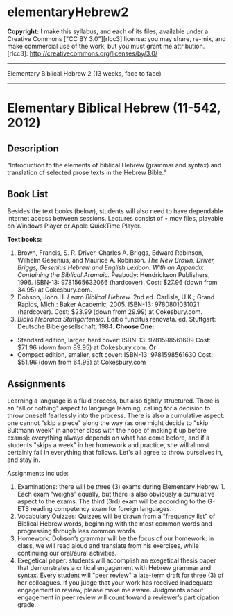 elementaryHebrew2
=================
**Copyright:** I make this syllabus, and each of its files, available under a Creative Commons ["CC BY 3.0"][rlcc3] license: you may share, re-mix, and make commercial use of the work, but you must grant me attribution.
[rlcc3]: http://creativecommons.org/licenses/by/3.0/ 
***

Elementary Biblical Hebrew 2 (13 weeks, face to face)
***
# Elementary Biblical Hebrew (11-542, 2012)

## Description
"Introduction to the elements of biblical Hebrew (grammar and syntax) and translation of selected prose texts in the Hebrew Bible."

## Book List
Besides the text books (below), students will also need to have dependable internet access between sessions. Lectures consist of •.mov files, playable on Windows Player or Apple QuickTime Player.

**Text books:**

1. Brown, Francis, S. R. Driver, Charles A. Briggs, Edward Robinson, Wilhelm Gesenius, and Maurice A. Robinson. *The New Brown, Driver, Briggs, Gesenius Hebrew and English Lexicon: With an Appendix Containing the Biblical Aramaic.* Peabody: Hendrickson Publishers, 1996. ISBN-13: 9781565632066 (hardcover). Cost: $27.96 (down from 34.95) at Cokesbury.com.
2. Dobson, John H. *Learn Biblical Hebrew.* 2nd ed. Carlisle, U.K.; Grand Rapids, Mich.: Baker Academic, 2005. ISBN-13: 9780801031021 (hardcover). Cost: $23.99 (down from 29.99) at Cokesbury.com.
3. *Biblia Hebraica Stuttgartensia.* Editio funditus renovata. ed. Stuttgart: Deutsche Bibelgesellschaft, 1984. **Choose One:**
  * Standard edition, larger, hard cover: ISBN-13: 9781598561609 Cost: $71.96 (down from 89.95) at Cokesbury.com. **Or**
  * Compact edition, smaller, soft cover: ISBN-13: 9781598561630 Cost: $51.96 (down from 64.95) at Cokesbury.com

## Assignments
Learning a language is a fluid process, but also tightly structured. There is an "all or nothing" aspect to language learning, calling for a decision to throw oneself fearlessly into the process. There is also a cumulative aspect: one cannot "skip a piece" along the way (as one might decide to "skip Bultmann week" in another class with the hope of making it up before exams): everything always depends on what has come before, and if a students "skips a week" in her homework and practice, she will almost certainly fail in everything that follows. Let's all agree to throw ourselves in, and stay in.

Assignments include:

1. Examinations: there will be three (3) exams during Elementary Hebrew 1. Each exam “weighs” equally, but there is also obviously a cumulative aspect to the exams. The third (3rd) exam will be according to the G-ETS reading competency exam for foreign languages.
2. Vocabulary Quizzes: Quizzes will be drawn from a "frequency list" of Biblical Hebrew words, beginning with the most common words and progressing through less common words.
3. Homework: Dobson’s grammar will be the focus of our homework: in class, we will read aloud and translate from his exercises, while continuing our oral/aural activities. 
4. Exegetical paper: students will accomplish an exegetical thesis paper that demonstrates a critical engagement with Hebrew grammar and syntax. Every student will "peer review" a late-term draft for three (3) of her colleagues. If you judge that your work has received inadequate engagement in review, please make me aware. Judgments about engagement in peer review will count toward a reviewer’s participation grade.
